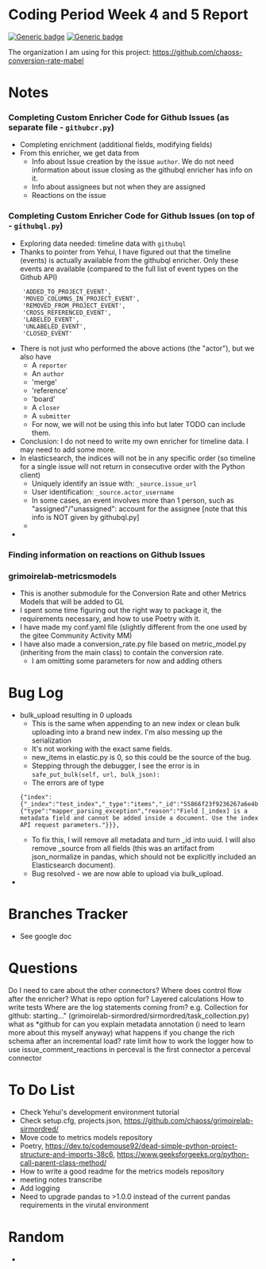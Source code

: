 # Coding Period Week 4 and 5 Report
[![Generic badge](https://img.shields.io/badge/Report_Status-In_Progress-<>.svg)](https://shields.io/)
[![Generic badge](https://img.shields.io/badge/Last_Updated_(PDT)-July_8,_2022-e10b95.svg)](https://shields.io/)


The organization I am using for this project: https://github.com/chaoss-conversion-rate-mabel



# Notes

### Completing Custom Enricher Code for Github Issues (as separate file - `githubcr.py`)
- Completing enrichment (additional fields, modifying fields)
- From this enricher, we get data from 
    - Info about Issue creation by the issue `author`. We do not need information about issue closing as the githubql enricher has info on it.
    - Info about assignees but not when they are assigned
    - Reactions on the issue

### Completing Custom Enricher Code for Github Issues (on top of - `githubql.py`)
- Exploring data needed: timeline data with `githubql`
- Thanks to pointer from Yehui, I have figured out that the timeline (events) is actually available from the githubql enricher. Only these events are available (compared to the full list of event types on the Github API)
```  
    'ADDED_TO_PROJECT_EVENT',
    'MOVED_COLUMNS_IN_PROJECT_EVENT',
    'REMOVED_FROM_PROJECT_EVENT',
    'CROSS_REFERENCED_EVENT',
    'LABELED_EVENT',
    'UNLABELED_EVENT',
    'CLOSED_EVENT'
```
- There is not just who performed the above actions (the "actor"), but we also have
    - A `reporter`
    - An `author`
    - 'merge'
    - 'reference'
    - 'board'
    - A `closer`
    - A `submitter`
    - For now, we will not be using this info but later TODO can include them.
- Conclusion: I do not need to write my own enricher for timeline data. I may need to add some more. 
- In elasticsearch, the indices will not be in any specific order (so timeline for a single issue will not return in consecutive order with the Python client)
    - Uniquely identify an issue with: `_source.issue_url`
    - User identification: `_source.actor_username`
    - In some cases, an event involves more than 1 person, such as "assigned"/"unassigned": account for the assignee [note that this info is NOT given by githubql.py]
    - 
-  

### Finding information on reactions on Github Issues

### grimoirelab-metricsmodels
- This is another submodule for the Conversion Rate and other Metrics Models that will be added to GL
- I spent some time figuring out the right way to package it, the requirements necessary, and how to use Poetry with it.
- I have made my conf.yaml file (slightly different from the one used by the gitee Community Activity MM)
- I have also made a conversion_rate.py file based on metric_model.py (inheriting from the main class) to contain the conversion rate.
    - I am omitting some parameters for now and adding others


# Bug Log
- bulk_upload resulting in 0 uploads
    - This is the same when appending to an new index or clean bulk uploading into a brand new index. I'm also messing up the serialization
    - It's not working with the exact same fields.
    - new_items in elastic.py is 0, so this could be the source of the bug.
    - Stepping through the debugger, I see the error is in `safe_put_bulk(self, url, bulk_json):`
    - The errors are of type
    ```
    {"index":{"_index":"test_index","_type":"items","_id":"55866f23f9236267a6e4b71379fc5cf485be2fc0","status":400,"error":{"type":"mapper_parsing_exception","reason":"Field [_index] is a metadata field and cannot be added inside a document. Use the index API request parameters."}}},
    ```
    - To fix this, I will remove all metadata and turn _id into uuid. I will also remove _source from all fields (this was an artifact from json_normalize in pandas, which should not be explicitly included an Elasticsearch document).
    - Bug resolved - we are now able to upload via bulk_upload.
- 

# Branches Tracker
- See google doc



# Questions
Do I need to care about the other connectors?
Where does control flow after the enricher?
What is repo option for?
Layered calculations
How to write tests
Where are the log statements coming from? e.g. Collection for github: starting..." (grimoirelab-sirmordred/sirmordred/task_collection.py) 
what as *github for
can you explain metadata annotation (i need to learn more about this myself anyway)
what happens if you change the rich schema after an incremental load?
rate limit
how to work the logger
how to use issue_comment_reactions in perceval
is the first connector a perceval connector




    
# To Do List
- Check Yehui's development environment tutorial
- Check setup.cfg, projects.json, https://github.com/chaoss/grimoirelab-sirmordred/
- Move code to metrics models repository
- Poetry, https://dev.to/codemouse92/dead-simple-python-project-structure-and-imports-38c6, https://www.geeksforgeeks.org/python-call-parent-class-method/
- How to write a good readme for the metrics models repository
- meeting notes transcribe
- Add logging
- Need to upgrade pandas to >1.0.0 instead of the current pandas requirements in the virutal environment 


# Random 
- 